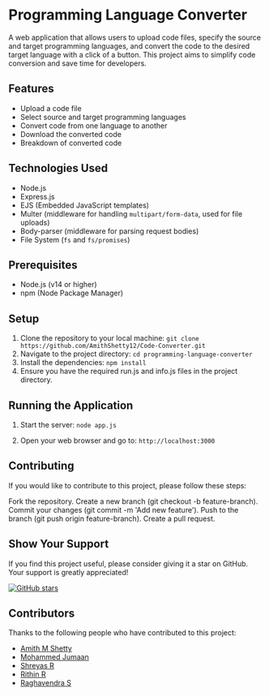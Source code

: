 # Programming Language Converter

A web application that allows users to upload code files, specify the source and target programming languages, and convert the code to the desired target language with a click of a button. This project aims to simplify code conversion and save time for developers.

## Features

- Upload a code file
- Select source and target programming languages
- Convert code from one language to another
- Download the converted code
- Breakdown of converted code

## Technologies Used

- Node.js
- Express.js
- EJS (Embedded JavaScript templates)
- Multer (middleware for handling `multipart/form-data`, used for file uploads)
- Body-parser (middleware for parsing request bodies)
- File System (`fs` and `fs/promises`)

## Prerequisites

- Node.js (v14 or higher)
- npm (Node Package Manager)

## Setup

1. Clone the repository to your local machine: `git clone https://github.com/AmithShetty12/Code-Converter.git`
2. Navigate to the project directory: `cd programming-language-converter`     
3. Install the dependencies: `npm install`
4. Ensure you have the required run.js and info.js files in the project directory.

## Running the Application

1. Start the server: `node app.js`

2. Open your web browser and go to: `http://localhost:3000`

## Contributing

If you would like to contribute to this project, please follow these steps:

Fork the repository.
Create a new branch (git checkout -b feature-branch).
Commit your changes (git commit -m 'Add new feature').
Push to the branch (git push origin feature-branch).
Create a pull request.

## Show Your Support

If you find this project useful, please consider giving it a star on GitHub. Your support is greatly appreciated!

[![GitHub stars](https://img.shields.io/github/stars/AmithShetty12/Code-Converter.svg?style=social&label=Star&maxAge=2592000)](https://github.com/AmithShetty12/Code-Converter/stargazers)


## Contributors

Thanks to the following people who have contributed to this project:

- [Amith M Shetty](https://github.com/AmithShetty12)
- [Mohammed Jumaan](https://github.com/jumaan1st)
- [Shreyas R](https://github.com/SHREYAS9503)
- [Rithin R](https://github.com/rithin2003)
- [Raghavendra S](https://github.com/raaghu2002)
